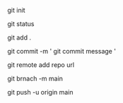 git init

git status

git add .

git commit -m ' git commit message '

git remote add repo url

git brnach -m main

git push -u origin main